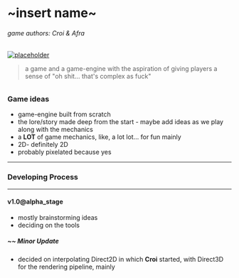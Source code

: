 # ~insert name~

###### game authors: *Croi* & *Afra*



[![placeholder](https://camo.githubusercontent.com/778f0f0808932c511762b15ea8032c4fcd16de1d/68747470733a2f2f666f7274686562616467652e636f6d2f696d616765732f6261646765732f6275696c742d776974682d726573656e746d656e742e737667)](https://forthebadge.com)



>   a game and a game-engine with the aspiration of giving players a sense of "oh shit... that's complex as fuck"



###### 

### Game ideas

-   game-engine built from scratch
-   the lore/story made deep from the start - maybe add ideas as we play along with the mechanics 
-   a **LOT** of game mechanics, like, a lot lot... for fun mainly
-   2D- definitely 2D
-   probably pixelated because yes

---

### Developing Process

---

#### v1.0@alpha_stage

-   mostly brainstorming ideas
-   deciding on the tools

##### ~~ Minor Update

-	decided on interpolating Direct2D in which **Croi** started, with Direct3D for the rendering pipeline, mainly
